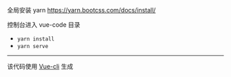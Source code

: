 

全局安装 yarn https://yarn.bootcss.com/docs/install/

控制台进入 vue-code 目录

- `yarn install`
- `yarn serve`

---

该代码使用 [Vue-cli](https://cli.vuejs.org/zh/) 生成
